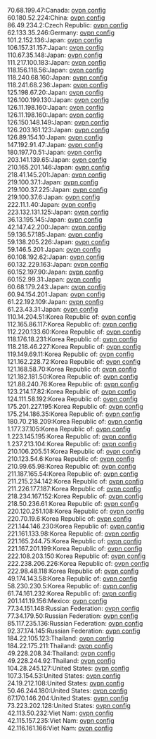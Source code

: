 70.68.199.47:Canada: [ovpn config](vpn/70_68_199_47.ovpn)  
60.180.52.224:China: [ovpn config](vpn/60_180_52_224.ovpn)  
86.49.234.2:Czech Republic: [ovpn config](vpn/86_49_234_2.ovpn)  
62.133.35.246:Germany: [ovpn config](vpn/62_133_35_246.ovpn)  
101.2.152.136:Japan: [ovpn config](vpn/101_2_152_136.ovpn)  
106.157.31.157:Japan: [ovpn config](vpn/106_157_31_157.ovpn)  
110.67.35.148:Japan: [ovpn config](vpn/110_67_35_148.ovpn)  
111.217.100.183:Japan: [ovpn config](vpn/111_217_100_183.ovpn)  
118.156.118.56:Japan: [ovpn config](vpn/118_156_118_56.ovpn)  
118.240.68.160:Japan: [ovpn config](vpn/118_240_68_160.ovpn)  
118.241.68.236:Japan: [ovpn config](vpn/118_241_68_236.ovpn)  
125.198.67.20:Japan: [ovpn config](vpn/125_198_67_20.ovpn)  
126.100.199.130:Japan: [ovpn config](vpn/126_100_199_130.ovpn)  
126.11.198.160:Japan: [ovpn config](vpn/126_11_198_160.ovpn)  
126.11.198.160:Japan: [ovpn config](vpn/126_11_198_160.ovpn)  
126.150.148.149:Japan: [ovpn config](vpn/126_150_148_149.ovpn)  
126.203.161.123:Japan: [ovpn config](vpn/126_203_161_123.ovpn)  
126.89.154.10:Japan: [ovpn config](vpn/126_89_154_10.ovpn)  
147.192.91.47:Japan: [ovpn config](vpn/147_192_91_47.ovpn)  
180.197.70.51:Japan: [ovpn config](vpn/180_197_70_51.ovpn)  
203.141.139.65:Japan: [ovpn config](vpn/203_141_139_65.ovpn)  
210.165.201.146:Japan: [ovpn config](vpn/210_165_201_146.ovpn)  
218.41.145.201:Japan: [ovpn config](vpn/218_41_145_201.ovpn)  
219.100.37.1:Japan: [ovpn config](vpn/219_100_37_1.ovpn)  
219.100.37.225:Japan: [ovpn config](vpn/219_100_37_225.ovpn)  
219.100.37.6:Japan: [ovpn config](vpn/219_100_37_6.ovpn)  
222.11.1.40:Japan: [ovpn config](vpn/222_11_1_40.ovpn)  
223.132.131.125:Japan: [ovpn config](vpn/223_132_131_125.ovpn)  
36.13.195.145:Japan: [ovpn config](vpn/36_13_195_145.ovpn)  
42.147.42.200:Japan: [ovpn config](vpn/42_147_42_200.ovpn)  
59.136.57.185:Japan: [ovpn config](vpn/59_136_57_185.ovpn)  
59.138.205.226:Japan: [ovpn config](vpn/59_138_205_226.ovpn)  
59.146.5.201:Japan: [ovpn config](vpn/59_146_5_201.ovpn)  
60.108.192.62:Japan: [ovpn config](vpn/60_108_192_62.ovpn)  
60.132.229.163:Japan: [ovpn config](vpn/60_132_229_163.ovpn)  
60.152.197.90:Japan: [ovpn config](vpn/60_152_197_90.ovpn)  
60.152.99.31:Japan: [ovpn config](vpn/60_152_99_31.ovpn)  
60.68.179.243:Japan: [ovpn config](vpn/60_68_179_243.ovpn)  
60.94.154.201:Japan: [ovpn config](vpn/60_94_154_201.ovpn)  
61.22.192.109:Japan: [ovpn config](vpn/61_22_192_109.ovpn)  
61.23.43.31:Japan: [ovpn config](vpn/61_23_43_31.ovpn)  
110.14.204.51:Korea Republic of: [ovpn config](vpn/110_14_204_51.ovpn)  
112.165.86.117:Korea Republic of: [ovpn config](vpn/112_165_86_117.ovpn)  
112.220.133.60:Korea Republic of: [ovpn config](vpn/112_220_133_60.ovpn)  
118.176.18.231:Korea Republic of: [ovpn config](vpn/118_176_18_231.ovpn)  
118.218.46.227:Korea Republic of: [ovpn config](vpn/118_218_46_227.ovpn)  
119.149.69.11:Korea Republic of: [ovpn config](vpn/119_149_69_11.ovpn)  
121.162.228.72:Korea Republic of: [ovpn config](vpn/121_162_228_72.ovpn)  
121.168.58.70:Korea Republic of: [ovpn config](vpn/121_168_58_70.ovpn)  
121.182.181.50:Korea Republic of: [ovpn config](vpn/121_182_181_50.ovpn)  
121.88.240.76:Korea Republic of: [ovpn config](vpn/121_88_240_76.ovpn)  
123.214.17.82:Korea Republic of: [ovpn config](vpn/123_214_17_82.ovpn)  
124.111.58.192:Korea Republic of: [ovpn config](vpn/124_111_58_192.ovpn)  
175.201.227.195:Korea Republic of: [ovpn config](vpn/175_201_227_195.ovpn)  
175.214.186.35:Korea Republic of: [ovpn config](vpn/175_214_186_35.ovpn)  
180.70.218.209:Korea Republic of: [ovpn config](vpn/180_70_218_209.ovpn)  
1.177.37.105:Korea Republic of: [ovpn config](vpn/1_177_37_105.ovpn)  
1.223.145.195:Korea Republic of: [ovpn config](vpn/1_223_145_195.ovpn)  
1.237.213.104:Korea Republic of: [ovpn config](vpn/1_237_213_104.ovpn)  
210.106.205.51:Korea Republic of: [ovpn config](vpn/210_106_205_51.ovpn)  
210.123.54.6:Korea Republic of: [ovpn config](vpn/210_123_54_6.ovpn)  
210.99.65.98:Korea Republic of: [ovpn config](vpn/210_99_65_98.ovpn)  
211.187.165.54:Korea Republic of: [ovpn config](vpn/211_187_165_54.ovpn)  
211.215.234.142:Korea Republic of: [ovpn config](vpn/211_215_234_142.ovpn)  
211.226.177.187:Korea Republic of: [ovpn config](vpn/211_226_177_187.ovpn)  
218.234.167.152:Korea Republic of: [ovpn config](vpn/218_234_167_152.ovpn)  
218.50.236.61:Korea Republic of: [ovpn config](vpn/218_50_236_61.ovpn)  
220.120.251.108:Korea Republic of: [ovpn config](vpn/220_120_251_108.ovpn)  
220.70.19.6:Korea Republic of: [ovpn config](vpn/220_70_19_6.ovpn)  
221.144.146.230:Korea Republic of: [ovpn config](vpn/221_144_146_230.ovpn)  
221.161.133.98:Korea Republic of: [ovpn config](vpn/221_161_133_98.ovpn)  
221.165.244.75:Korea Republic of: [ovpn config](vpn/221_165_244_75.ovpn)  
221.167.201.199:Korea Republic of: [ovpn config](vpn/221_167_201_199.ovpn)  
222.108.203.150:Korea Republic of: [ovpn config](vpn/222_108_203_150.ovpn)  
222.238.206.226:Korea Republic of: [ovpn config](vpn/222_238_206_226.ovpn)  
222.98.48.118:Korea Republic of: [ovpn config](vpn/222_98_48_118.ovpn)  
49.174.143.58:Korea Republic of: [ovpn config](vpn/49_174_143_58.ovpn)  
58.230.230.5:Korea Republic of: [ovpn config](vpn/58_230_230_5.ovpn)  
61.74.161.232:Korea Republic of: [ovpn config](vpn/61_74_161_232.ovpn)  
201.141.19.156:Mexico: [ovpn config](vpn/201_141_19_156.ovpn)  
77.34.151.148:Russian Federation: [ovpn config](vpn/77_34_151_148.ovpn)  
77.34.179.50:Russian Federation: [ovpn config](vpn/77_34_179_50.ovpn)  
85.117.235.136:Russian Federation: [ovpn config](vpn/85_117_235_136.ovpn)  
92.37.174.145:Russian Federation: [ovpn config](vpn/92_37_174_145.ovpn)  
184.22.105.123:Thailand: [ovpn config](vpn/184_22_105_123.ovpn)  
184.22.175.211:Thailand: [ovpn config](vpn/184_22_175_211.ovpn)  
49.228.208.34:Thailand: [ovpn config](vpn/49_228_208_34.ovpn)  
49.228.244.92:Thailand: [ovpn config](vpn/49_228_244_92.ovpn)  
104.28.245.127:United States: [ovpn config](vpn/104_28_245_127.ovpn)  
107.3.154.53:United States: [ovpn config](vpn/107_3_154_53.ovpn)  
24.19.212.108:United States: [ovpn config](vpn/24_19_212_108.ovpn)  
50.46.244.180:United States: [ovpn config](vpn/50_46_244_180.ovpn)  
67.170.146.204:United States: [ovpn config](vpn/67_170_146_204.ovpn)  
73.223.202.128:United States: [ovpn config](vpn/73_223_202_128.ovpn)  
42.113.50.232:Viet Nam: [ovpn config](vpn/42_113_50_232.ovpn)  
42.115.157.235:Viet Nam: [ovpn config](vpn/42_115_157_235.ovpn)  
42.116.161.166:Viet Nam: [ovpn config](vpn/42_116_161_166.ovpn)  
